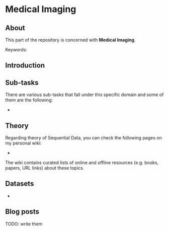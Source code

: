 # Medical Imaging

## About
This part of the repository is concerned with __Medical Imaging__.

Keywords: 

## Introduction



## Sub-tasks
There are various sub-tasks that fall under this specific domain and some of them are the following:

- 

## Theory
Regarding theory of Sequential Data, you can check the following pages on my personal wiki:

- 

The wiki contains curated lists of online and offline resources (e.g. books, papers, URL links) about these topics.

## Datasets
 - 

## Blog posts

TODO: write them
